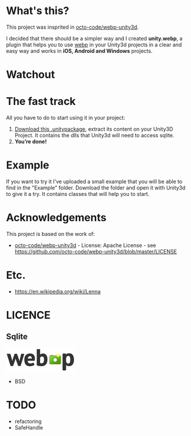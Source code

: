 
# What's this?

 This project was insprited in [octo-code/webp-unity3d](https://github.com/octo-code/webp-unity3d).

 I decided that there should be a simpler way and I created **unity.webp**, a plugin that helps you to use [webp](https://developers.google.com/speed/webp/) in your Unity3d projects in a clear and easy way and works in **iOS, Android and Windows** projects.


# Watchout


# The fast track
 All you have to do to start using it in your project:

1. [Download this .unitypackage](https://github.com/netpyoung/SqlCipher4Unity3D/raw/master/SqlCipher4Unity3D.unitypackage), extract its content on your Unity3D Project. It contains the dlls that Unity3d will need to access sqlite.
4. **You’re done!**


# Example
If you want to try it I've uploaded a small example that you will be able to find in the "Example" folder. Download the folder and open it with Unity3d to give it a try. It contains classes that will help you to start.



# Acknowledgements
This project is based on the work of:

- [octo-code/webp-unity3d](https://github.com/octo-code/webp-unity3d) - License: Apache License - see https://github.com/octo-code/webp-unity3d/blob/master/LICENSE


# Etc.
* https://en.wikipedia.org/wiki/Lenna

# LICENCE

## Sqlite
![webp](webplogo.png)
* BSD

# TODO
* refactoring
* SafeHandle
